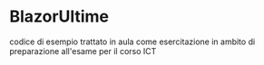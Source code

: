 # BlazorUltime
codice di esempio trattato in aula come esercitazione in ambito di preparazione all'esame per il corso ICT
